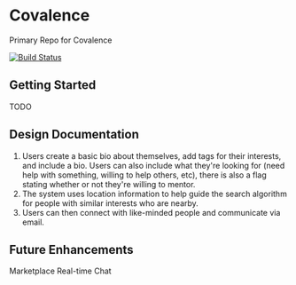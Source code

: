 # Covalence

Primary Repo for Covalence

[![Build Status](https://travis-ci.org/fedoranimus/Covalence.svg?branch=master)](https://travis-ci.org/fedoranimus/Covalence)
 
 ## Getting Started
 
 TODO

 ## Design Documentation

 1. Users create a basic bio about themselves, add tags for their interests, and include a bio. Users can also include what they're looking for (need help with something, willing to help others, etc), there is also a flag stating whether or not they're willing to mentor.
 1. The system uses location information to help guide the search algorithm for people with similar interests who are nearby.
 1. Users can then connect with like-minded people and communicate via email.
 
 ## Future Enhancements
 Marketplace
 Real-time Chat
